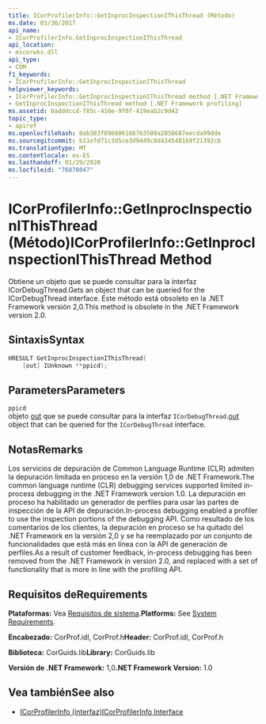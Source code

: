 ```yaml
---
title: ICorProfilerInfo::GetInprocInspectionIThisThread (Método)
ms.date: 03/30/2017
api_name:
- ICorProfilerInfo.GetInprocInspectionIThisThread
api_location:
- mscorwks.dll
api_type:
- COM
f1_keywords:
- ICorProfilerInfo::GetInprocInspectionIThisThread
helpviewer_keywords:
- ICorProfilerInfo::GetInprocInspectionIThisThread method [.NET Framework profiling]
- GetInprocInspectionIThisThread method [.NET Framework profiling]
ms.assetid: badddccd-f85c-416e-9f0f-419eab2c9d42
topic_type:
- apiref
ms.openlocfilehash: 0ab383f0968061667b3580a2058687eecda99dde
ms.sourcegitcommit: b11efd71c3d5ce3d9449c8d4345481b9f21392c6
ms.translationtype: MT
ms.contentlocale: es-ES
ms.lasthandoff: 01/29/2020
ms.locfileid: "76870047"
---
```

# <a name="icorprofilerinfogetinprocinspectionithisthread-method"></a><span data-ttu-id="00b05-102">ICorProfilerInfo::GetInprocInspectionIThisThread (Método)</span><span class="sxs-lookup"><span data-stu-id="00b05-102">ICorProfilerInfo::GetInprocInspectionIThisThread Method</span></span>
<span data-ttu-id="00b05-103">Obtiene un objeto que se puede consultar para la interfaz ICorDebugThread.</span><span class="sxs-lookup"><span data-stu-id="00b05-103">Gets an object that can be queried for the ICorDebugThread interface.</span></span> <span data-ttu-id="00b05-104">Este método está obsoleto en la .NET Framework versión 2,0.</span><span class="sxs-lookup"><span data-stu-id="00b05-104">This method is obsolete in the .NET Framework version 2.0.</span></span>  
  
## <a name="syntax"></a><span data-ttu-id="00b05-105">Sintaxis</span><span class="sxs-lookup"><span data-stu-id="00b05-105">Syntax</span></span>  
  
```cpp  
HRESULT GetInprocInspectionIThisThread(  
    [out] IUnknown **ppicd);  
```  
  
## <a name="parameters"></a><span data-ttu-id="00b05-106">Parameters</span><span class="sxs-lookup"><span data-stu-id="00b05-106">Parameters</span></span>  
 `ppicd`  
 <span data-ttu-id="00b05-107">objeto [out](/cpp/atl/iunknown) que se puede consultar para la interfaz `ICorDebugThread`.</span><span class="sxs-lookup"><span data-stu-id="00b05-107">[out](/cpp/atl/iunknown) object that can be queried for the `ICorDebugThread` interface.</span></span>  
  
## <a name="remarks"></a><span data-ttu-id="00b05-108">Notas</span><span class="sxs-lookup"><span data-stu-id="00b05-108">Remarks</span></span>  
 <span data-ttu-id="00b05-109">Los servicios de depuración de Common Language Runtime (CLR) admiten la depuración limitada en proceso en la versión 1,0 de .NET Framework.</span><span class="sxs-lookup"><span data-stu-id="00b05-109">The common language runtime (CLR) debugging services supported limited in-process debugging in the .NET Framework version 1.0.</span></span> <span data-ttu-id="00b05-110">La depuración en proceso ha habilitado un generador de perfiles para usar las partes de inspección de la API de depuración.</span><span class="sxs-lookup"><span data-stu-id="00b05-110">In-process debugging enabled a profiler to use the inspection portions of the debugging API.</span></span> <span data-ttu-id="00b05-111">Como resultado de los comentarios de los clientes, la depuración en proceso se ha quitado del .NET Framework en la versión 2,0 y se ha reemplazado por un conjunto de funcionalidades que está más en línea con la API de generación de perfiles.</span><span class="sxs-lookup"><span data-stu-id="00b05-111">As a result of customer feedback, in-process debugging has been removed from the .NET Framework in version 2.0, and replaced with a set of functionality that is more in line with the profiling API.</span></span>  
  
## <a name="requirements"></a><span data-ttu-id="00b05-112">Requisitos de</span><span class="sxs-lookup"><span data-stu-id="00b05-112">Requirements</span></span>  
 <span data-ttu-id="00b05-113">**Plataformas:** Vea [Requisitos de sistema](../../../../docs/framework/get-started/system-requirements.md).</span><span class="sxs-lookup"><span data-stu-id="00b05-113">**Platforms:** See [System Requirements](../../../../docs/framework/get-started/system-requirements.md).</span></span>  
  
 <span data-ttu-id="00b05-114">**Encabezado:** CorProf.idl, CorProf.h</span><span class="sxs-lookup"><span data-stu-id="00b05-114">**Header:** CorProf.idl, CorProf.h</span></span>  
  
 <span data-ttu-id="00b05-115">**Biblioteca:** CorGuids.lib</span><span class="sxs-lookup"><span data-stu-id="00b05-115">**Library:** CorGuids.lib</span></span>  
  
 <span data-ttu-id="00b05-116">**Versión de .NET Framework:** 1,0</span><span class="sxs-lookup"><span data-stu-id="00b05-116">**.NET Framework Version:** 1.0</span></span>  
  
## <a name="see-also"></a><span data-ttu-id="00b05-117">Vea también</span><span class="sxs-lookup"><span data-stu-id="00b05-117">See also</span></span>

- [<span data-ttu-id="00b05-118">ICorProfilerInfo (interfaz)</span><span class="sxs-lookup"><span data-stu-id="00b05-118">ICorProfilerInfo Interface</span></span>](icorprofilerinfo-interface.md)
